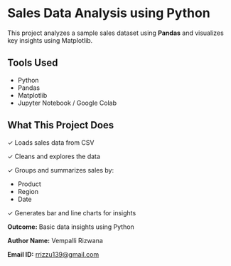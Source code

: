 # Sales Data Analysis using Python

This project analyzes a sample sales dataset using **Pandas** and visualizes key insights using Matplotlib.

##  Tools Used

- Python
- Pandas
- Matplotlib
- Jupyter Notebook / Google Colab

##  What This Project Does

 ✓ Loads sales data from CSV

 ✓ Cleans and explores the data

 ✓ Groups and summarizes sales by:

   - Product
   - Region
   - Date

 ✓ Generates bar and line charts for insights

**Outcome:** Basic data insights using Python

**Author Name:** Vempalli Rizwana 

**Email ID:** rrizzu139@gmail.com


